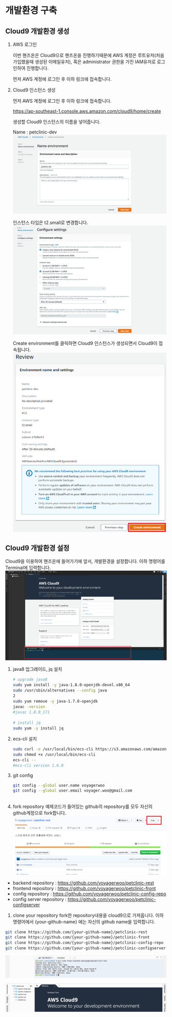 # 개발환경 구축

## Cloud9 개발환경 생성
1. AWS 로그인
    
    이번 핸즈온은 Cloud9으로 핸즈온을 진행하기때문에 AWS 계정은 루트유저(처음 가입했을때 생성된 이메일유저), 
    혹은 administrator 권한을 가진 IAM유저로 로그인하여 진행합니다.

    먼저 AWS 계정에 로그인 후 이하 링크에 접속합니다.

1. Cloud9 인스턴스 생성
    
    먼저 AWS 계정에 로그인 후 이하 링크에 접속합니다.

    https://ap-southeast-1.console.aws.amazon.com/cloud9/home/create
    
    생성할 Cloud9 인스턴스의 이름을 넣어줍니다.
    
    Name : petclinic-dev
    ![](./images/cloud9-1.png)
     
    인스턴스 타입은 t2.small로 변경합니다.
    ![](./images/cloud9-2.png)


    Create environment를 클릭하면 Cloud9 인스턴스가 생성되면서 Cloud9이 접속됩니다.
    ![](./images/cloud9-8.png)


## Cloud9 개발환경 설정

Cloud9을 이용하여 핸즈온에 들어가기에 앞서, 개발환경을 설정합니다.
이하 명령어를 Terminal에 입력합니다.
![](./images/cloud9-9.png)

1. java8 업그레이드, jq 설치
    ```bash
    # upgrade java8
    sudo yum install -y java-1.8.0-openjdk-devel.x86_64
    sudo /usr/sbin/alternatives --config java
    2         
    sudo yum remove -y java-1.7.0-openjdk
    javac -version
    #javac 1.8.0_171

    # install jq 
    sudo yum -y install jq
    ```
    
1. ecs-cli 설치
    ```bash
    sudo curl -o /usr/local/bin/ecs-cli https://s3.amazonaws.com/amazon-ecs-cli/ecs-cli-linux-amd64-latest
    sudo chmod +x /usr/local/bin/ecs-cli
    ecs-cli --
    #ecs-cli version 1.6.0
    ```

1. git config
    ```bash
    git config --global user.name voyagerwoo
    git config --global user.email voyager.woo@gmail.com
  
    ```

1. fork repository
예제코드가 들어있는 github의 repository를 모두 자신의 github계정으로 fork합니다.
![](./images/github-1.png)

- backend repository : https://github.com/voyagerwoo/petclinic-rest
- frontend repository : https://github.com/voyagerwoo/petclinic-front
- config repository : https://github.com/voyagerwoo/petclinic-config-repo
- config server repository : https://github.com/voyagerwoo/petclinic-configserver

1. clone your repository
fork한 repository내용을 cloud9으로 가져옵니다.
이하 명령어에서 {your-github-name} 에는 자신의 github name을 입력합니다.

```bash
git clone https://github.com/{your-github-name}/petclinic-rest
git clone https://github.com/{your-github-name}/petclinic-front
git clone https://github.com/{your-github-name}/petclinic-config-repo
git clone https://github.com/{your-github-name}/petclinic-configserver

```
![](./images/cloud9-6.png)

![](./images/cloud9-7.png)
